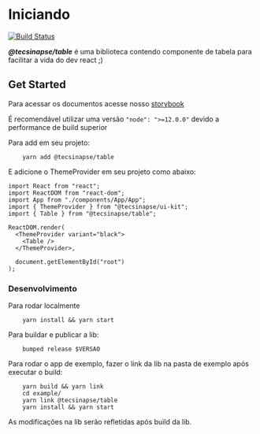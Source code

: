 # Iniciando

[![Build Status](https://travis-ci.org/tecsinapse/ui-kit.svg?branch=master)](https://travis-ci.org/tecsinapse/ui-kit)



***@tecsinapse/table*** é uma biblioteca contendo componente de tabela para facilitar a vida do dev react ;)

## Get Started

Para acessar os documentos acesse nosso [storybook](https://tecsinapse.github.io/ui-kit/)

É recomendável utilizar uma versão `"node": ">=12.0.0"` devido a performance de build superior

Para add em seu projeto:
```
    yarn add @tecsinapse/table
```

E adicione o ThemeProvider em seu projeto como abaixo:

```
import React from "react";
import ReactDOM from "react-dom";
import App from "./components/App/App";
import { ThemeProvider } from "@tecsinapse/ui-kit";
import { Table } from "@tecsinapse/table";

ReactDOM.render(
  <ThemeProvider variant="black">
    <Table />
  </ThemeProvider>,

  document.getElementById("root")
);
```

### Desenvolvimento

Para rodar localmente
```
    yarn install && yarn start
```

Para buildar e publicar a lib:
```
    bumped release $VERSAO
```

Para rodar o app de exemplo, fazer o link da lib na pasta de exemplo após executar o build:
```
    yarn build && yarn link
    cd example/
    yarn link @tecsinapse/table
    yarn install && yarn start
```

As modificações na lib serão refletidas após build da lib.
